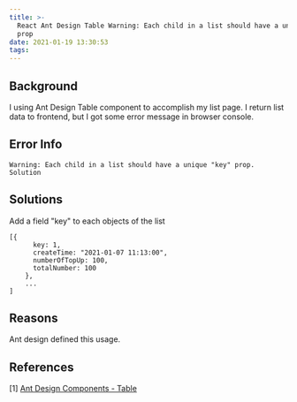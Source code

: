 ```yaml
---
title: >-
  React Ant Design Table Warning: Each child in a list should have a unique key
  prop
date: 2021-01-19 13:30:53
tags:
---
```


## Background

I using Ant Design Table component to accomplish my list page. I return list data to frontend, but I got some error message in browser console.

## Error Info

```
Warning: Each child in a list should have a unique "key" prop.
Solution
```

## Solutions

Add a field "key" to each objects of the list

```
[{
      key: 1,
      createTime: "2021-01-07 11:13:00",
      numberOfTopUp: 100,
      totalNumber: 100
    },
    ...
]
```

## Reasons

Ant design defined this usage.

## References

[1] [Ant Design Components - Table](https://ant.design/components/table/)